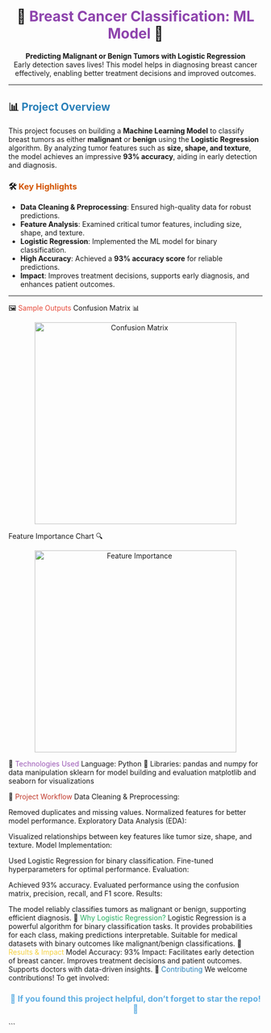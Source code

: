 <h1 align="center">💖 <span style="color: #8E44AD;">Breast Cancer Classification: ML Model</span> 💖</h1>  

<p align="center">  
    <b>Predicting Malignant or Benign Tumors with Logistic Regression</b><br>  
    Early detection saves lives! This model helps in diagnosing breast cancer effectively, enabling better treatment decisions and improved outcomes.  
</p>  

---

## 📊 <span style="color: #2980B9;">**Project Overview**</span>  

This project focuses on building a **Machine Learning Model** to classify breast tumors as either **malignant** or **benign** using the **Logistic Regression** algorithm. By analyzing tumor features such as **size, shape, and texture**, the model achieves an impressive **93% accuracy**, aiding in early detection and diagnosis.  

### 🛠️ <span style="color: #D35400;">**Key Highlights**</span>  
- **Data Cleaning & Preprocessing**: Ensured high-quality data for robust predictions.  
- **Feature Analysis**: Examined critical tumor features, including size, shape, and texture.  
- **Logistic Regression**: Implemented the ML model for binary classification.  
- **High Accuracy**: Achieved a **93% accuracy score** for reliable predictions.  
- **Impact**: Improves treatment decisions, supports early diagnosis, and enhances patient outcomes.  

---

🖼️ <span style="color: #E74C3C;">Sample Outputs</span>
Confusion Matrix 📊
<p align="center"> <img src="images/confusion_matrix.png" alt="Confusion Matrix" width="400"> </p>
Feature Importance Chart 🔍
<p align="center"> <img src="images/feature_importance.png" alt="Feature Importance" width="400"> </p>
🔧 <span style="color: #9B59B6;">Technologies Used</span>
Language: Python 🐍
Libraries:
pandas and numpy for data manipulation
sklearn for model building and evaluation
matplotlib and seaborn for visualizations


🎯 <span style="color: #C0392B;">Project Workflow</span>
Data Cleaning & Preprocessing:

Removed duplicates and missing values.
Normalized features for better model performance.
Exploratory Data Analysis (EDA):

Visualized relationships between key features like tumor size, shape, and texture.
Model Implementation:

Used Logistic Regression for binary classification.
Fine-tuned hyperparameters for optimal performance.
Evaluation:

Achieved 93% accuracy.
Evaluated performance using the confusion matrix, precision, recall, and F1 score.
Results:

The model reliably classifies tumors as malignant or benign, supporting efficient diagnosis.
🧠 <span style="color: #27AE60;">Why Logistic Regression?</span>
Logistic Regression is a powerful algorithm for binary classification tasks.
It provides probabilities for each class, making predictions interpretable.
Suitable for medical datasets with binary outcomes like malignant/benign classifications.
🎉 <span style="color: #F4D03F;">Results & Impact</span>
Model Accuracy: 93%
Impact:
Facilitates early detection of breast cancer.
Improves treatment decisions and patient outcomes.
Supports doctors with data-driven insights.
🤝 <span style="color: #2980B9;">Contributing</span>
We welcome contributions! To get involved:



<h3 align="center" style="color: #5DADE2;">🌟 If you found this project helpful, don’t forget to star the repo! 🌟</h3> ```
